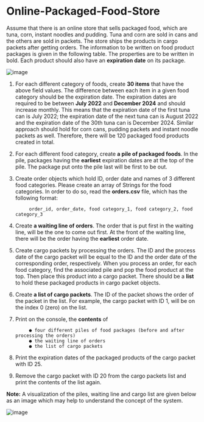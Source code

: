 # Online-Packaged-Food-Store


Assume that there is an online store that sells packaged food, which are tuna, corn, instant
noodles and pudding. Tuna and corn are sold in cans and the others are sold in packets. The 
store ships the products in cargo packets after getting orders.
The information to be written on food product packages is given in the following table. The 
properties are to be written in bold. Each product should also have an **expiration date** on its 
package.



![image](https://user-images.githubusercontent.com/102618972/163729148-31a44da5-cae5-48d5-8a2d-5cb9520dfd31.png)


1. For each different category of foods, create **30 items** that have the above field values. 
The difference between each item in a given food category should be the expiration 
date. The expiration dates are required to be between **July 2022** and **December 2024** 
and should increase monthly. This means that the expiration date of the first tuna can 
is July 2022; the expiration date of the next tuna can is August 2022 and the expiration 
date of the 30th tuna can is December 2024. Similar approach should hold for corn 
cans, pudding packets and instant noodle packets as well. Therefore, there will be 120 
packaged food products created in total.

2. For each different food category, create **a pile of packaged foods**. In the pile, 
packages having the **earliest** expiration dates are at the top of the pile. The package 
put onto the pile last will be first to be out. 

3. Create order objects which hold ID, order date and names of 3 different food 
categories. Please create an array of Strings for the food categories. In order to do so, 
read the **orders.csv** file, which has the following format:
            
            order_id, order_date, food category_1, food category_2, food category_3

4. Create **a waiting line of orders**. The order that is put first in the waiting line, will be 
the one to come out first. At the front of the waiting line, there will be the order having 
the **earliest** order date.

5. Create cargo packets by processing the orders. The ID and the process date of the 
cargo packet will be equal to the ID and the order date of the corresponding order, 
respectively. When you process an order, for each food category, find the associated 
pile and pop the food product at the top. Then place this product into a cargo packet. 
There should be a **list** to hold these packaged products in cargo packet objects.

6. Create **a list of cargo packets**. The ID of the packet shows the order of the packet in 
the list. For example, the cargo packet with ID 1, will be on the index 0 (zero) on the 
list. 

7. Print on the console, the **contents** of 
            
            ● four different piles of food packages (before and after processing the orders)
            ● the waiting line of orders 
            ● the list of cargo packets
            
8. Print the expiration dates of the packaged products of the cargo packet with ID 25.

9. Remove the cargo packet with ID 20 from the cargo packets list and print the contents 
of the list again.

**Note:** A visualization of the piles, waiting line and cargo list are given below as an image which 
may help to understand the concept of the system.

![image](https://user-images.githubusercontent.com/102618972/163729336-105d12cc-3ad8-49f0-8e1e-8373001e215b.png)

